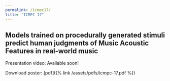 ```yaml
---
permalink: /icmpc17/
title: "ICMPC 17"
---
```


## Models trained on procedurally generated stimuli predict human judgments of Music Acoustic Features in real-world music

Presentation video: Available soon!

Download poster: [pdf]({% link /assets/pdfs/icmpc-17.pdf %})
